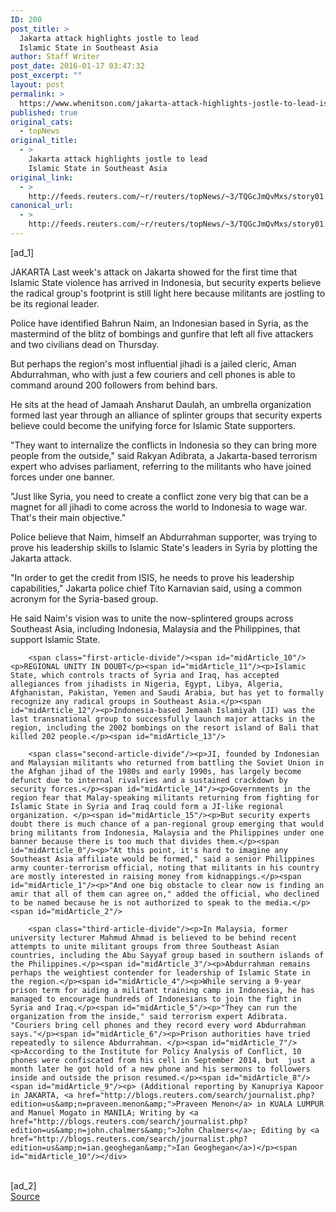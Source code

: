 ```yaml
---
ID: 200
post_title: >
  Jakarta attack highlights jostle to lead
  Islamic State in Southeast Asia
author: Staff Writer
post_date: 2016-01-17 03:47:32
post_excerpt: ""
layout: post
permalink: >
  https://www.whenitson.com/jakarta-attack-highlights-jostle-to-lead-islamic-state-in-southeast-asia/
published: true
original_cats:
  - topNews
original_title:
  - >
    Jakarta attack highlights jostle to lead
    Islamic State in Southeast Asia
original_link:
  - >
    http://feeds.reuters.com/~r/reuters/topNews/~3/TQGcJmQvMxs/story01.htm
canonical_url:
  - >
    http://feeds.reuters.com/~r/reuters/topNews/~3/TQGcJmQvMxs/story01.htm
---
```

 [ad_1]
<br><div id="articleText">
<span id="midArticle_start"/>

<span id="midArticle_0"/><span class="focusParagraph" readability="5"><p><span class="articleLocation">JAKARTA</span> Last week's attack on Jakarta showed for the first time that Islamic State violence has arrived in Indonesia, but security experts believe the radical group's footprint is still light here because militants are jostling to be its regional leader.</p></span><span id="midArticle_1"/><p>Police have identified Bahrun Naim, an Indonesian based in Syria, as the mastermind of the blitz of bombings and gunfire that left all five attackers and two civilians dead on Thursday.</p><span id="midArticle_2"/><p>But perhaps the region's most influential jihadi is a jailed cleric, Aman Abdurrahman, who with just a few couriers and cell phones is able to command around 200 followers from behind bars.</p><span id="midArticle_3"/><p>He sits at the head of Jamaah Ansharut Daulah, an umbrella organization formed last year through an alliance of splinter groups that security experts believe could become the unifying force for Islamic State supporters.</p><span id="midArticle_4"/><p>"They want to internalize the conflicts in Indonesia so they can bring more people from the outside," said Rakyan Adibrata, a Jakarta-based terrorism expert who advises parliament, referring to the militants who have joined forces under one banner.</p><span id="midArticle_5"/><p>"Just like Syria, you need to create a conflict zone very big that can be a magnet for all jihadi to come across the world to Indonesia to wage war. That's their main objective."</p><span id="midArticle_6"/><p>Police believe that Naim, himself an Abdurrahman supporter, was trying to prove his leadership skills to Islamic State's leaders in Syria by plotting the Jakarta attack.</p><span id="midArticle_7"/><p>"In order to get the credit from ISIS, he needs to prove his leadership capabilities," Jakarta police chief Tito Karnavian said, using a common acronym for the Syria-based group.</p><span id="midArticle_8"/><p>He said Naim's vision was to unite the now-splintered groups across Southeast Asia, including Indonesia, Malaysia and the Philippines, that support Islamic State.</p><span id="midArticle_9"/>
        
        <span class="first-article-divide"/><span id="midArticle_10"/><p>REGIONAL UNITY IN DOUBT</p><span id="midArticle_11"/><p>Islamic State, which controls tracts of Syria and Iraq, has accepted allegiances from jihadists in Nigeria, Egypt, Libya, Algeria, Afghanistan, Pakistan, Yemen and Saudi Arabia, but has yet to formally recognize any radical groups in Southeast Asia.</p><span id="midArticle_12"/><p>Indonesia-based Jemaah Islamiyah (JI) was the last transnational group to successfully launch major attacks in the region, including the 2002 bombings on the resort island of Bali that killed 202 people.</p><span id="midArticle_13"/>
        
        <span class="second-article-divide"/><p>JI, founded by Indonesian and Malaysian militants who returned from battling the Soviet Union in the Afghan jihad of the 1980s and early 1990s, has largely become defunct due to internal rivalries and a sustained crackdown by security forces.</p><span id="midArticle_14"/><p>Governments in the region fear that Malay-speaking militants returning from fighting for Islamic State in Syria and Iraq could form a JI-like regional organization. </p><span id="midArticle_15"/><p>But security experts doubt there is much chance of a pan-regional group emerging that would bring militants from Indonesia, Malaysia and the Philippines under one banner because there is too much that divides them.</p><span id="midArticle_0"/><p>"At this point, it's hard to imagine any Southeast Asia affiliate would be formed," said a senior Philippines army counter-terrorism official, noting that militants in his country are mostly interested in raising money from kidnappings.</p><span id="midArticle_1"/><p>"And one big obstacle to clear now is finding an amir that all of them can agree on," added the official, who declined to be named because he is not authorized to speak to the media.</p><span id="midArticle_2"/>
        
        <span class="third-article-divide"/><p>In Malaysia, former university lecturer Mahmud Ahmad is believed to be behind recent attempts to unite militant groups from three Southeast Asian countries, including the Abu Sayyaf group based in southern islands of the Philippines.</p><span id="midArticle_3"/><p>Abdurrahman remains perhaps the weightiest contender for leadership of Islamic State in the region.</p><span id="midArticle_4"/><p>While serving a 9-year prison term for aiding a militant training camp in Indonesia, he has managed to encourage hundreds of Indonesians to join the fight in Syria and Iraq.</p><span id="midArticle_5"/><p>"They can run the organization from the inside," said terrorism expert Adibrata. "Couriers bring cell phones and they record every word Abdurrahman says."</p><span id="midArticle_6"/><p>Prison authorities have tried repeatedly to silence Abdurrahman. </p><span id="midArticle_7"/><p>According to the Institute for Policy Analysis of Conflict, 10 phones were confiscated from his cell in September 2014, but  just a month later he got hold of a new phone and his sermons to followers inside and outside the prison resumed.</p><span id="midArticle_8"/><span id="midArticle_9"/><p> (Additional reporting by Kanupriya Kapoor in JAKARTA, <a href="http://blogs.reuters.com/search/journalist.php?edition=us&amp;n=praveen.menon&amp;">Praveen Menon</a> in KUALA LUMPUR and Manuel Mogato in MANILA; Writing by <a href="http://blogs.reuters.com/search/journalist.php?edition=us&amp;n=john.chalmers&amp;">John Chalmers</a>; Editing by <a href="http://blogs.reuters.com/search/journalist.php?edition=us&amp;n=ian.geoghegan&amp;">Ian Geoghegan</a>)</p><span id="midArticle_10"/></div>
<br>[ad_2]
<br><a href="http://feeds.reuters.com/~r/reuters/topNews/~3/TQGcJmQvMxs/story01.htm">Source </a>